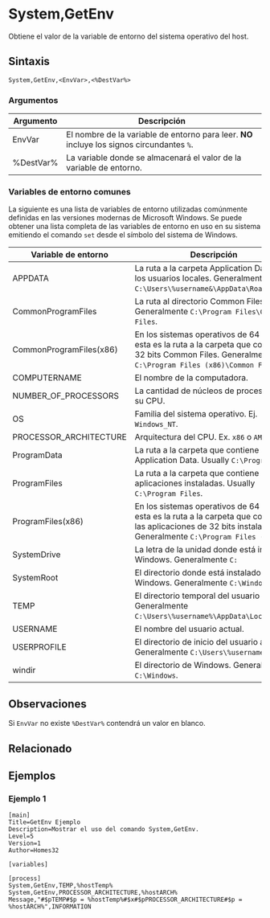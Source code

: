 # System,GetEnv

Obtiene el valor de la variable de entorno del sistema operativo del host.

## Sintaxis

```pebakery
System,GetEnv,<EnvVar>,<%DestVar%>
```

### Argumentos

| Argumento | Descripción |
| --- | --- |
| EnvVar | El nombre de la variable de entorno para leer. **NO** incluye los signos circundantes `%`. |
| %DestVar% | La variable donde se almacenará el valor de la variable de entorno. |

### Variables de entorno comunes

La siguiente es una lista de variables de entorno utilizadas comúnmente definidas en las versiones modernas de Microsoft Windows. Se puede obtener una lista completa de las variables de entorno en uso en su sistema emitiendo el comando `set` desde el símbolo del sistema de Windows.

| Variable de entorno | Descripción |
| --- | --- |
| APPDATA | La ruta a la carpeta Application Data de los usuarios locales. Generalmente `C:\Users\%username&\AppData\Roaming`. |
| CommonProgramFiles | La ruta al directorio Common Files. Generalmente `C:\Program Files\Common Files`. |
| CommonProgramFiles(x86) | En los sistemas operativos de 64 bits, esta es la ruta a la carpeta que contiene 32 bits Common Files. Generalmente `C:\Program Files (x86)\Common Files`. |
| COMPUTERNAME | El nombre de la computadora. |
| NUMBER_OF_PROCESSORS | La cantidad de núcleos de procesador en su CPU. |
| OS | Familia del sistema operativo. Ej. `Windows_NT`. |
| PROCESSOR_ARCHITECTURE | Arquitectura del CPU. Ex. `x86` o `AMD64`. |
| ProgramData | La ruta a la carpeta que contiene Shared Application Data. Usually `C:\ProgramData`. |
| ProgramFiles | La ruta a la carpeta que contiene las aplicaciones instaladas. Usually `C:\Program Files`. |
| ProgramFiles(x86) | En los sistemas operativos de 64 bits, esta es la ruta a la carpeta que contiene las aplicaciones de 32 bits instaladas. Generalmente `C:\Program Files (x86)`. |
| SystemDrive | La letra de la unidad donde está instalado Windows. Generalmente `C:` |
| SystemRoot | El directorio donde está instalado Windows. Generalmente `C:\Windows`. |
| TEMP | El directorio temporal del usuario local. Generalmente `C:\Users\%username%\AppData\Local\Temp`. |
| USERNAME | El nombre del usuario actual. |
| USERPROFILE | El directorio de inicio del usuario actual. Generalmente `C:\Users\%username%`. |
| windir | El directorio de Windows. Generalmente `C:\Windows`. |

## Observaciones

Si `EnvVar` no existe `%DestVar%` contendrá un valor en blanco.

## Relacionado

## Ejemplos

### Ejemplo 1

```pebakery
[main]
Title=GetEnv Ejemplo
Description=Mostrar el uso del comando System,GetEnv.
Level=5
Version=1
Author=Homes32

[variables]

[process]
System,GetEnv,TEMP,%hostTemp%
System,GetEnv,PROCESSOR_ARCHITECTURE,%hostARCH%
Message,"#$pTEMP#$p = %hostTemp%#$x#$pPROCESSOR_ARCHITECTURE#$p = %hostARCH%",INFORMATION
```
